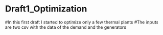 # Draft1_Optimization
#In this first draft I started to optimize only a few thermal plants
#The inputs are two csv with the data of the demand and the generators 
